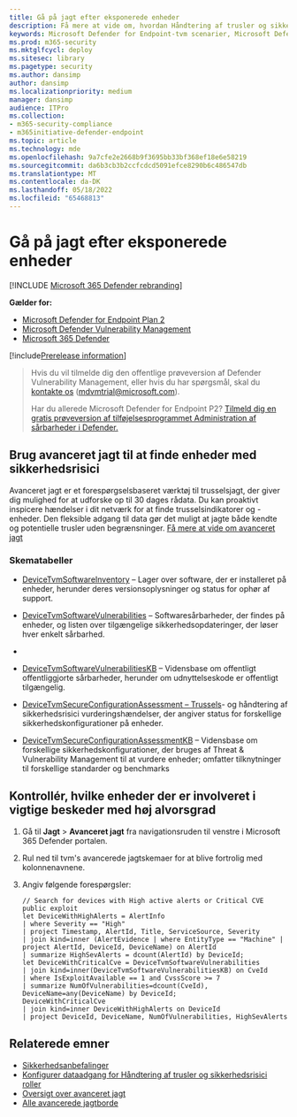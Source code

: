 ```yaml
---
title: Gå på jagt efter eksponerede enheder
description: Få mere at vide om, hvordan Håndtering af trusler og sikkerhedsrisici kan bruges til at hjælpe sikkerhedsadministratorer, it-administratorer og SecOps med at samarbejde.
keywords: Microsoft Defender for Endpoint-tvm scenarier, Microsoft Defender for Endpoint, tvm, tvm scenarier, reducere trussel & sårbarhed eksponering, reducere trussel og sårbarhed, forbedre sikkerhedskonfiguration, øge Microsoft Secure Score for devices, øge trussel & sårbarhed Microsoft Secure Score for enheder, Microsoft Secure Score for Devices, exposure score, security controls
ms.prod: m365-security
ms.mktglfcycl: deploy
ms.sitesec: library
ms.pagetype: security
ms.author: dansimp
author: dansimp
ms.localizationpriority: medium
manager: dansimp
audience: ITPro
ms.collection:
- m365-security-compliance
- m365initiative-defender-endpoint
ms.topic: article
ms.technology: mde
ms.openlocfilehash: 9a7cfe2e2668b9f3695bb33bf368ef18e6e58219
ms.sourcegitcommit: da6b3cb3b2ccfcdcd5091efce8290b6c486547db
ms.translationtype: MT
ms.contentlocale: da-DK
ms.lasthandoff: 05/18/2022
ms.locfileid: "65468813"
---
```

# <a name="hunt-for-exposed-devices"></a>Gå på jagt efter eksponerede enheder

[!INCLUDE [Microsoft 365 Defender rebranding](../../includes/microsoft-defender.md)]

**Gælder for:**

- [Microsoft Defender for Endpoint Plan 2](https://go.microsoft.com/fwlink/?linkid=2154037)
- [Microsoft Defender Vulnerability Management](index.yml)
- [Microsoft 365 Defender](https://go.microsoft.com/fwlink/?linkid=2118804)

[!include[Prerelease information](../../includes/prerelease.md)]

> Hvis du vil tilmelde dig den offentlige prøveversion af Defender Vulnerability Management, eller hvis du har spørgsmål, skal du [kontakte os](mailto:mdvmtrial@microsoft.com) (mdvmtrial@microsoft.com).
>
> Har du allerede Microsoft Defender for Endpoint P2? [Tilmeld dig en gratis prøveversion af tilføjelsesprogrammet Administration af sårbarheder i Defender.](https://signup.microsoft.com/get-started/signup?products=5908ecaa-b8a7-4a04-b6c0-d44fd934b6f2)

## <a name="use-advanced-hunting-to-find-devices-with-vulnerabilities"></a>Brug avanceret jagt til at finde enheder med sikkerhedsrisici

Avanceret jagt er et forespørgselsbaseret værktøj til trusselsjagt, der giver dig mulighed for at udforske op til 30 dages rådata. Du kan proaktivt inspicere hændelser i dit netværk for at finde trusselsindikatorer og -enheder. Den fleksible adgang til data gør det muligt at jagte både kendte og potentielle trusler uden begrænsninger. [Få mere at vide om avanceret jagt](../defender-endpoint/advanced-hunting-overview.md)

### <a name="schema-tables"></a>Skematabeller

- [DeviceTvmSoftwareInventory](../defender-endpoint/advanced-hunting-devicetvmsoftwareinventory-table.md) – Lager over software, der er installeret på enheder, herunder deres versionsoplysninger og status for ophør af support.

- [DeviceTvmSoftwareVulnerabilities](../defender-endpoint/advanced-hunting-devicetvmsoftwarevulnerabilities-table.md) – Softwaresårbarheder, der findes på enheder, og listen over tilgængelige sikkerhedsopdateringer, der løser hver enkelt sårbarhed.
- 

- [DeviceTvmSoftwareVulnerabilitiesKB](../defender-endpoint/advanced-hunting-devicetvmsoftwarevulnerabilitieskb-table.md) – Vidensbase om offentligt offentliggjorte sårbarheder, herunder om udnyttelseskode er offentligt tilgængelig.

- [DeviceTvmSecureConfigurationAssessment – Trussels](../defender-endpoint/advanced-hunting-devicetvmsecureconfigurationassessment-table.md)- og håndtering af sikkerhedsrisici vurderingshændelser, der angiver status for forskellige sikkerhedskonfigurationer på enheder.

- [DeviceTvmSecureConfigurationAssessmentKB](../defender-endpoint/advanced-hunting-devicetvmsecureconfigurationassessmentkb-table.md) – Vidensbase om forskellige sikkerhedskonfigurationer, der bruges af Threat & Vulnerability Management til at vurdere enheder; omfatter tilknytninger til forskellige standarder og benchmarks

## <a name="check-which-devices-are-involved-in-high-severity-alerts"></a>Kontrollér, hvilke enheder der er involveret i vigtige beskeder med høj alvorsgrad

1. Gå til **Jagt** \> **Avanceret jagt** fra navigationsruden til venstre i Microsoft 365 Defender portalen.

2. Rul ned til tvm's avancerede jagtskemaer for at blive fortrolig med kolonnenavnene.

3. Angiv følgende forespørgsler:

    ```kusto
    // Search for devices with High active alerts or Critical CVE public exploit
    let DeviceWithHighAlerts = AlertInfo
    | where Severity == "High"
    | project Timestamp, AlertId, Title, ServiceSource, Severity
    | join kind=inner (AlertEvidence | where EntityType == "Machine" | project AlertId, DeviceId, DeviceName) on AlertId
    | summarize HighSevAlerts = dcount(AlertId) by DeviceId;
    let DeviceWithCriticalCve = DeviceTvmSoftwareVulnerabilities
    | join kind=inner(DeviceTvmSoftwareVulnerabilitiesKB) on CveId
    | where IsExploitAvailable == 1 and CvssScore >= 7
    | summarize NumOfVulnerabilities=dcount(CveId),
    DeviceName=any(DeviceName) by DeviceId;
    DeviceWithCriticalCve
    | join kind=inner DeviceWithHighAlerts on DeviceId
    | project DeviceId, DeviceName, NumOfVulnerabilities, HighSevAlerts
    ```

## <a name="related-topics"></a>Relaterede emner

- [Sikkerhedsanbefalinger](tvm-security-recommendation.md)
- [Konfigurer dataadgang for Håndtering af trusler og sikkerhedsrisici roller](../defender-endpoint/user-roles.md#create-roles-and-assign-the-role-to-an-azure-active-directory-group)
- [Oversigt over avanceret jagt](/windows/security/threat-protection/microsoft-defender-atp/advanced-hunting-overview)
- [Alle avancerede jagtborde](/microsoft-365/security/defender-endpoint/advanced-hunting-schema-reference)
